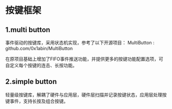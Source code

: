 # 按键框架

## 1.multi button

事件驱动的按键库，采用状态机实现，参考了以下开源项目：
MultiButton : github.com/0x1abin/MultiButton

在原项目基础上增加了FIFO事件推送功能，并提供更多的按键功能配置选项，可自定义每个按键的连击、长按功能。

## 2.simple button

轻量级按键库，解耦了硬件与应用层，硬件层扫描并记录按键状态，应用层处理按键事件，支持长按及组合按键。
